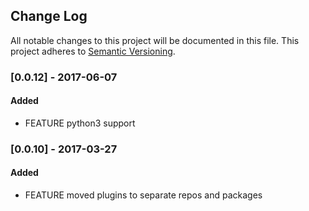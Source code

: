 ## Change Log
All notable changes to this project will be documented in this file.
This project adheres to [Semantic Versioning](http://semver.org/).

### [0.0.12] - 2017-06-07
#### Added
- FEATURE python3 support

### [0.0.10] - 2017-03-27
#### Added
- FEATURE moved plugins to separate repos and packages
